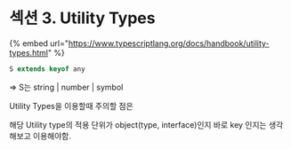 # 섹션 3. Utility Types

{% embed url="https://www.typescriptlang.org/docs/handbook/utility-types.html" %}

```typescript
S extends keyof any 
```

\=> S는 string | number | symbol



Utility Types을 이용할때 주의할 점은&#x20;

해당 Utility type의 적용 단위가 object(type, interface)인지 바로 key 인지는 생각해보고 이용해야함.



